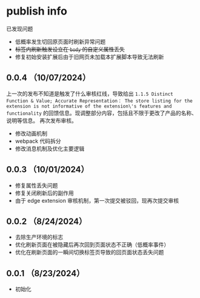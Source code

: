 # publish info

已发现问题

- 低概率发生切回原页面时刷新异常问题
- ~~标签内刷新触发设立在 `body` 的自定义属性丢失~~
- 修复初始安装扩展后由于旧网页未加载本扩展脚本导致无法刷新

## 0.0.4 （10/07/2024）

上一次的发布不知道是触发了什么审核红线，导致给出 `1.1.5 Distinct Function & Value; Accurate Representation： The store listing for the extension is not informative of the extension\'s features and functionality` 的回馈信息。现调整部分内容，包括且不限于更改了产品的名称、说明等信息。
再次发布审核。

- 修改动画机制
- webpack 代码拆分
- 修改消息机制及优化主要逻辑

## 0.0.3 （10/01/2024）

- 修复属性丢失问题
- 修复关闭刷新后的副作用
- 由于 edge extension 审核机制，第一次提交被驳回，现再次提交审核

## 0.0.2 （8/24/2024）

- 去除生产环境的标志
- 优化刷新页面在被隐藏后再次回到页面状态不正确（低概率事件）
- 优化在刷新页面的一瞬间切换标签页导致的回页面状态丢失问题

## 0.0.1 （8/23/2024）

- 初始化
